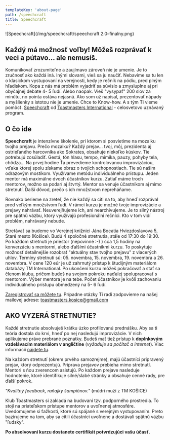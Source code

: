 ```yaml
---
templateKey: 'about-page'
path: /speechcraft
title: Speechcraft
---
```


![Speechcraft](/img/speechcraft/speechcraft 2.0–finalny.png)


## Každý má možnosť voľby! Môžeš rozprávať k veci a pútavo... ale nemusíš.

Komunikovať zrozumiteľne a zaujímavo zároveň nie je umenie. Je to zručnosť ako každá iná. Inými slovami, vieš sa ju naučiť. Nebavíme sa tu len o klasickom vystupovaní na verejnosti, kedy je rečník na pódiu, pred plným hľadiskom. Kopa z nás má problém vyjadriť sa súvislo a zmysluplne aj pri obyčajnej debate 4- 5 ľudí. Alebo naopak. Vieš "vysypať" 200 slov za minútu, no pointa ostáva nejasná. Ako som už napísal, prezentovať nápady a myšlienky s istotou nie je umenie. Chce to Know-how. A s tým Ti vieme pomôcť. [Speechcraft](https://www.toastmasters.org/education/speechcraft) od [Toastmasters International](https://www.toastmasters.org/about) - celosvetovo uznávaný program.


## O čo ide

**Speechcraft** je intenzívne školenie, pri ktorom si posvietime na mozaiku tvojho prejavu. Prečo mozaiku? Každý prejav... tvoj, môj, prezidenta aj ostrieľaného harcovníka ako Sokrates, obsahuje niekoľko kúskov. Tie potrebujú zosúladiť. Gestá, tón hlasu, tempo, mimika, pauzy, pohyby tela, chôdza... Na prvej hodine Ťa prevedieme kontrolovanou improvizáciou, vďaka ktorej spolu získame obraz o tvojich schopnostiach. Tie sú našim odrazovým mostíkom. Využívame metódu individuálneho prístupu. Jeden mentor má maximálne dvoch účastníkov kurzu. Zatiaľ máme troch mentorov, možno sa podarí aj štvrtý. Mentor sa venuje účastníkom aj mimo stretnutí. Ďalší dôvod, prečo s ich množstvom nepreháňame. 

Rovnako berieme na zreteľ, že nie každý sa cíti na to, aby hneď rozprával pred veľkým množstvom ľudí. V rámci kurzu je možné tvoje improvizácie a prejavy nahrávať. Neuverejňujeme ich, ani nearchivujeme. Je to silný nástroj pre spätnú väzbu, ktorý využívajú profesionálni rečníci. Kto v tom vidí problém, nahrávaný nebude.

Stretávať sa budeme vo Verejnej knižnici Jána Bocatia Hviezdoslavova 5, Staré mesto (Košice). Budú 4 spoločné stretnutia, stále od 17:30 do 19:30. Po každom stretnutí je priestor (nepovinné :-) ) cca 1,5 hodiny na konverzáciu s mentormi, alebo ďalšími účastníkmi kurzu. To poskytuje možnosť detailnejšie rozobrať "aktuálny stav tvojho prejavu" z viacerých uhlov. Termíny stretnutí sú: 05. novembra, 15. novembra, 19. novembra a 26. novembra. V cene 120 eúr je už zahrnutý prístup k študijným materiálom databázy TM International. Po ukončení kurzu môžeš pokračovať a stať sa členom klubu, pričom budeš na svojom pokroku naďalej spolupracovať s mentorom. Výber mentora je na tebe. Počet účastníkov je kvôli zachovaniu individuálneho prístupu obmedzený na 5- 6 ľudí.

[Zaregistrovať sa môžete tu](https://docs.google.com/forms/d/e/1FAIpQLSfc_ffX9eJaADMRhdMs5wJif5iAMfHKuBM8_8wEPzAdI2o9tw/viewform?pli=1).
Prípadne otázky Ti radi zodpovieme na našej mailovej adrese: toastmasters.kosice@gmail.com


## AKO VYZERÁ STRETNUTIE?

Každé stretnutie absolvuješ krátku úzko profilovanú prednášku. Aby sa ti teória dostala do krvi, hneď po nej nasledujú improvizácie. V nich aplikujeme práve prebrané poznatky. Budeš mať tiež prístup k **doplnkovým vzdelávacím materiálom v angličtine** (*vyžaduje sa počítač a internet*). Viac informácií [nájdete tu](https://www.toastmasters.org/education/speechcraft/speechcraft-faq).

Na každom stretnutí (okrem prvého samozrejme), majú účastníci pripravený prejav, ktorý odprezentujú. Príprava prejavov prebieha mimo stretnutí. Mentori s ňou zverencom asistujú. Po každom prejave nasleduje hodnotenie, ktoré identifikuje silné/slabé stránky a obsahuje cenné rady, pre ďalší pokrok.

*"Kvalitný feedback, raňajky šampiónov."* (múdri muži z TM KOŠICE)

Klub Toastmasters si zakladá na budovaní tzv. podporného prostredia. To stojí na priateľskom prístupe mentorov a uvoľnenej atmosfére. Uvedomujeme si ťažkosti, ktoré sú spájané s verejným vystupovaním. Preto bazírujeme na tom, aby sa cítili účastníci uvoľnene a dostávali spätnú väzbu "ľudsky".

**Po absolvovaní kurzu dostanete certifikát potvrdzujúci vašu účasť.**

